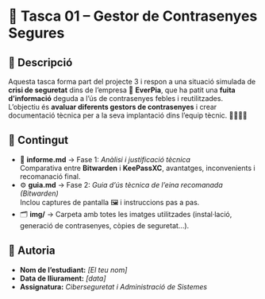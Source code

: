 # 🔐 Tasca 01 – Gestor de Contrasenyes Segures

## 🧠 Descripció
Aquesta tasca forma part del projecte 3 i respon a una situació simulada de **crisi de seguretat** dins de l’empresa 🏢 **EverPia**, que ha patit una **fuita d’informació** deguda a l’ús de contrasenyes febles i reutilitzades.  
L’objectiu és **avaluar diferents gestors de contrasenyes** i crear documentació tècnica per a la seva implantació dins l’equip tècnic. 👩‍💻👨‍💻

## 📂 Contingut
- 🧩 **informe.md** → Fase 1: *Anàlisi i justificació tècnica*  
  Comparativa entre **Bitwarden** i **KeePassXC**, avantatges, inconvenients i recomanació final.
- ⚙️ **guia.md** → Fase 2: *Guia d’ús tècnica de l’eina recomanada (Bitwarden)*  
  Inclou captures de pantalla 🖼️ i instruccions pas a pas.
- 🗂️ **img/** → Carpeta amb totes les imatges utilitzades (instal·lació, generació de contrasenyes, còpies de seguretat...).

## 👤 Autoria
- **Nom de l’estudiant:** *[El teu nom]*  
- **Data de lliurament:** *[data]*  
- **Assignatura:** *Ciberseguretat i Administració de Sistemes*
